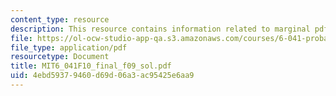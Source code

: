 ```yaml
---
content_type: resource
description: This resource contains information related to marginal pdf.
file: https://ol-ocw-studio-app-qa.s3.amazonaws.com/courses/6-041-probabilistic-systems-analysis-and-applied-probability-fall-2010/4ebd59379460d69d06a3ac95425e6aa9_MIT6_041F10_final_f09_sol.pdf
file_type: application/pdf
resourcetype: Document
title: MIT6_041F10_final_f09_sol.pdf
uid: 4ebd5937-9460-d69d-06a3-ac95425e6aa9
---
```

